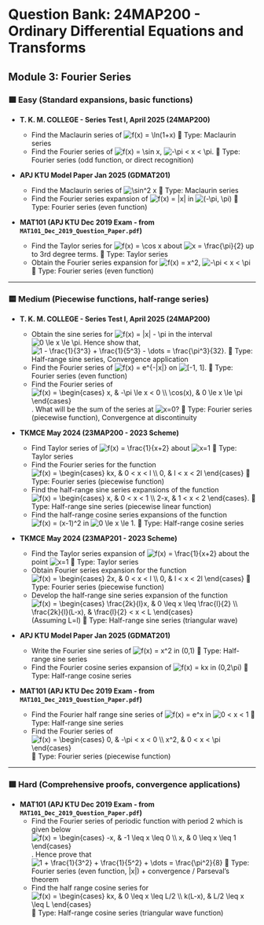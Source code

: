 # Question Bank: 24MAP200 - Ordinary Differential Equations and Transforms

## Module 3: Fourier Series

### 🟩 Easy (Standard expansions, basic functions)

-   **T. K. M. COLLEGE - Series Test I, April 2025 (24MAP200)**
    -   Find the Maclaurin series of <img src="https://latex.codecogs.com/png.latex?f(x)%20%3D%20%5Cln(1%2Bx)" alt="f(x) = \ln(1+x)">
        🔹
        Type: Maclaurin series
    -   Find the Fourier series of <img src="https://latex.codecogs.com/png.latex?f(x)%20%3D%20%5Csin%20x" alt="f(x) = \sin x">, <img src="https://latex.codecogs.com/png.latex?-%5Cpi%20%3C%20x%20%3C%20%5Cpi" alt="-\pi < x < \pi">.
        🔹
        Type: Fourier series (odd function, or direct recognition)

-   **APJ KTU Model Paper Jan 2025 (GDMAT201)**
    -   Find the Maclaurin series of <img src="https://latex.codecogs.com/png.latex?%5Csin%5E2%20x" alt="\sin^2 x">
        🔹
        Type: Maclaurin series
    -   Find the Fourier series expansion of <img src="https://latex.codecogs.com/png.latex?f(x)%20%3D%20%7Cx%7C" alt="f(x) = |x|"> in <img src="https://latex.codecogs.com/png.latex?(-\pi%2C%20\pi)" alt="(-\pi, \pi)">
        🔹
        Type: Fourier series (even function)

-   **MAT101 (APJ KTU Dec 2019 Exam - from `MAT101_Dec_2019_Question_Paper.pdf`)**
    -   Find the Taylor series for <img src="https://latex.codecogs.com/png.latex?f(x)%20%3D%20%5Ccos%20x" alt="f(x) = \cos x"> about <img src="https://latex.codecogs.com/png.latex?x%20%3D%20%5Cfrac%7B%5Cpi%7D%7B2%7D" alt="x = \frac{\pi}{2}"> up to 3rd degree terms.
        🔹
        Type: Taylor series
    -   Obtain the Fourier series expansion for <img src="https://latex.codecogs.com/png.latex?f(x)%20%3D%20x%5E2" alt="f(x) = x^2">, <img src="https://latex.codecogs.com/png.latex?-%5Cpi%20%3C%20x%20%3C%20%5Cpi" alt="-\pi < x < \pi">
        🔹
        Type: Fourier series (even function)

---

### 🟨 Medium (Piecewise functions, half-range series)

-   **T. K. M. COLLEGE - Series Test I, April 2025 (24MAP200)**
    -   Obtain the sine series for <img src="https://latex.codecogs.com/png.latex?f(x)%20%3D%20%7Cx%7C%20-%20%5Cpi" alt="f(x) = |x| - \pi"> in the interval <img src="https://latex.codecogs.com/png.latex?0%20%5Cle%20x%20%5Cle%20%5Cpi" alt="0 \le x \le \pi">. Hence show that, <img src="https://latex.codecogs.com/png.latex?1%20-%20%5Cfrac%7B1%7D%7B3%5E3%7D%20%2B%20%5Cfrac%7B1%7D%7B5%5E3%7D%20-%20%5Cdots%20%3D%20%5Cfrac%7B%5Cpi%5E3%7D%7B32%7D" alt="1 - \frac{1}{3^3} + \frac{1}{5^3} - \dots = \frac{\pi^3}{32}">.
        🔹
        Type: Half-range sine series, Convergence application
    -   Find the Fourier series of <img src="https://latex.codecogs.com/png.latex?f(x)%20%3D%20e%5E%7B-%7Cx%7C%7D" alt="f(x) = e^{-|x|}"> on <img src="https://latex.codecogs.com/png.latex?%5B-1%2C%201%5D" alt="[-1, 1]">.
        🔹
        Type: Fourier series (even function)
    -   Find the Fourier series of <img src="https://latex.codecogs.com/png.latex?f(x)%20%3D%20%5Cbegin%7Bcases%7D%20x%2C%20%26%20-%5Cpi%20%5Cle%20x%20%3C%200%20%5C%5C%20%5Ccos(x)%2C%20%26%200%20%5Cle%20x%20%5Cle%20%5Cpi%20%5Cend%7Bcases%7D" alt="f(x) = \begin{cases} x, & -\pi \le x < 0 \\ \cos(x), & 0 \le x \le \pi \end{cases}">. What will be the sum of the series at <img src="https://latex.codecogs.com/png.latex?x%3D0" alt="x=0">?
        🔹
        Type: Fourier series (piecewise function), Convergence at discontinuity

-   **TKMCE May 2024 (23MAP200 - 2023 Scheme)**
    -   Find Taylor series of <img src="https://latex.codecogs.com/png.latex?f(x)%20%3D%20%5Cfrac%7B1%7D%7Bx%2B2%7D" alt="f(x) = \frac{1}{x+2}"> about <img src="https://latex.codecogs.com/png.latex?x=1" alt="x=1">
        🔹
        Type: Taylor series
    -   Find the Fourier series for the function <img src="https://latex.codecogs.com/png.latex?f(x)%20%3D%20%5Cbegin%7Bcases%7D%20kx%2C%20%26%200%20%3C%20x%20%3C%20l%20%5C%5C%200%2C%20%26%20l%20%3C%20x%20%3C%202l%20%5Cend%7Bcases%7D" alt="f(x) = \begin{cases} kx, & 0 < x < l \\ 0, & l < x < 2l \end{cases}">
        🔹
        Type: Fourier series (piecewise function)
    -   Find the half-range sine series expansions of the function <img src="https://latex.codecogs.com/png.latex?f(x)%20%3D%20%5Cbegin%7Bcases%7D%20x%2C%20%26%200%20%3C%20x%20%3C%201%20%5C%5C%202-x%2C%20%26%201%20%3C%20x%20%3C%202%20%5Cend%7Bcases%7D" alt="f(x) = \begin{cases} x, & 0 < x < 1 \\ 2-x, & 1 < x < 2 \end{cases}">.
        🔹
        Type: Half-range sine series (piecewise linear function)
    -   Find the half-range cosine series expansions of the function <img src="https://latex.codecogs.com/png.latex?f(x)%20%3D%20(x-1)%5E2" alt="f(x) = (x-1)^2"> in <img src="https://latex.codecogs.com/png.latex?0%20%5Cle%20x%20%5Cle%201" alt="0 \le x \le 1">.
        🔹
        Type: Half-range cosine series

-   **TKMCE May 2024 (23MAP201 - 2023 Scheme)**
    -   Find the Taylor series expansion of <img src="https://latex.codecogs.com/png.latex?f(x)%20%3D%20%5Cfrac%7B1%7D%7Bx%2B2%7D" alt="f(x) = \frac{1}{x+2}"> about the point <img src="https://latex.codecogs.com/png.latex?x%3D1" alt="x=1">
        🔹
        Type: Taylor series
    -   Obtain Fourier series expansion for the function <img src="https://latex.codecogs.com/png.latex?f(x)%20%3D%20%5Cbegin%7Bcases%7D%202x%2C%20%26%200%20%3C%20x%20%3C%20l%20%5C%5C%200%2C%20%26%20l%20%3C%20x%20%3C%202l%20%5Cend%7Bcases%7D" alt="f(x) = \begin{cases} 2x, & 0 < x < l \\ 0, & l < x < 2l \end{cases}">
        🔹
        Type: Fourier series (piecewise function)
    -   Develop the half-range sine series expansion of the function <img src="https://latex.codecogs.com/png.latex?f(x)%20%3D%20%5Cbegin%7Bcases%7D%20%5Cfrac%7B2k%7D%7Bl%7Dx%2C%20%26%200%20%5Cleq%20x%20%5Cleq%20%5Cfrac%7Bl%7D%7B2%7D%20%5C%5C%20%5Cfrac%7B2k%7D%7Bl%7D(L-x)%2C%20%26%20%5Cfrac%7Bl%7D%7B2%7D%20%3C%20x%20%3C%20L%20%5Cend%7Bcases%7D" alt="f(x) = \begin{cases} \frac{2k}{l}x, & 0 \leq x \leq \frac{l}{2} \\ \frac{2k}{l}(L-x), & \frac{l}{2} < x < L \end{cases}"> (Assuming L=l)
        🔹
        Type: Half-range sine series (triangular wave)

-   **APJ KTU Model Paper Jan 2025 (GDMAT201)**
    -   Write the Fourier sine series of <img src="https://latex.codecogs.com/png.latex?f(x)%20%3D%20x%5E2%20in%20(0%2C1)" alt="f(x) = x^2 in (0,1)">
        🔹
        Type: Half-range sine series
    -   Find the Fourier cosine series expansion of <img src="https://latex.codecogs.com/png.latex?f(x)%20%3D%20kx%20in%20(0%2C2%5Cpi)" alt="f(x) = kx in (0,2\pi)">
        🔹
        Type: Half-range cosine series

-   **MAT101 (APJ KTU Dec 2019 Exam - from `MAT101_Dec_2019_Question_Paper.pdf`)**
    -   Find the Fourier half range sine series of <img src="https://latex.codecogs.com/png.latex?f(x)%20%3D%20e%5Ex" alt="f(x) = e^x"> in <img src="https://latex.codecogs.com/png.latex?0%20%3C%20x%20%3C%201" alt="0 < x < 1">
        🔹
        Type: Half-range sine series
    -   Find the Fourier series of <img src="https://latex.codecogs.com/png.latex?f(x)%20%3D%20%5Cbegin%7Bcases%7D%200%2C%20%26%20-%5Cpi%20%3C%20x%20%3C%200%20%5C%5C%20x%5E2%2C%20%26%200%20%3C%20x%20%3C%20%5Cpi%20%5Cend%7Bcases%7D" alt="f(x) = \begin{cases} 0, & -\pi < x < 0 \\ x^2, & 0 < x < \pi \end{cases}">
        🔹
        Type: Fourier series (piecewise function)

---

### 🟥 Hard (Comprehensive proofs, convergence applications)

-   **MAT101 (APJ KTU Dec 2019 Exam - from `MAT101_Dec_2019_Question_Paper.pdf`)**
    -   Find the Fourier series of periodic function with period 2 which is given below <img src="https://latex.codecogs.com/png.latex?f(x)%20%3D%20%5Cbegin%7Bcases%7D%20-x%2C%20%26%20-1%20%5Cleq%20x%20%5Cleq%200%20%5C%5C%20x%2C%20%26%200%20%5Cleq%20x%20%5Cleq%201%20%5Cend%7Bcases%7D" alt="f(x) = \begin{cases} -x, & -1 \leq x \leq 0 \\ x, & 0 \leq x \leq 1 \end{cases}">. Hence prove that <img src="https://latex.codecogs.com/png.latex?1%20%2B%20%5Cfrac%7B1%7D%7B3%5E2%7D%20%2B%20%5Cfrac%7B1%7D%7B5%5E2%7D%20%2B%20%5Cdots%20%3D%20%5Cfrac%7B%5Cpi%5E2%7D%7B8%7D" alt="1 + \frac{1}{3^2} + \frac{1}{5^2} + \dots = \frac{\pi^2}{8}">
        🔹
        Type: Fourier series (even function, |x|) + convergence / Parseval’s theorem
    -   Find the half range cosine series for <img src="https://latex.codecogs.com/png.latex?f(x)%20%3D%20%5Cbegin%7Bcases%7D%20kx%2C%20%26%200%20%5Cleq%20x%20%5Cleq%20L/2%20%5C%5C%20k(L-x)%2C%20%26%20L/2%20%5Cleq%20x%20%5Cleq%20L%20%5Cend%7Bcases%7D" alt="f(x) = \begin{cases} kx, & 0 \leq x \leq L/2 \\ k(L-x), & L/2 \leq x \leq L \end{cases}">
        🔹
        Type: Half-range cosine series (triangular wave function)
